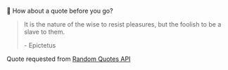 📣 How about a quote before you go?

> It is the nature of the wise to resist pleasures, but the foolish to be a slave to them.
>
> <p>- Epictetus</p>

Quote requested from [Random Quotes API](https://github.com/lukePeavey/quotable)
